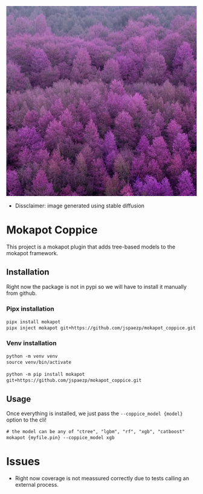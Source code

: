 
![](assets/coppice2.jpg)
- Dissclaimer: image generated using stable diffusion

# Mokapot Coppice

This project is a mokapot plugin that adds tree-based models to the mokapot framework.

## Installation

Right now the package is not in pypi so we will have to install it manually from github.

### Pipx installation

```
pipx install mokapot
pipx inject mokapot git+https://github.com/jspaezp/mokapot_coppice.git
```

### Venv installation

```shell
python -m venv venv
source venv/bin/activate

python -m pip install mokapot git+https://github.com/jspaezp/mokapot_coppice.git
```

## Usage

Once everything is installed, we just pass the `--coppice_model {model}` option
to the cli!

```shell
# the model can be any of "ctree", "lgbm", "rf", "xgb", "catboost"
mokapot {myfile.pin} --coppice_model xgb 
```

# Issues

- Right now coverage is not meassured correctly due to tests calling an external process.

